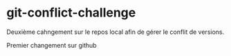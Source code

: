 # git-conflict-challenge

Deuxième cahngement sur le repos local afin de gérer le conflit de versions. 

Premier changement sur github

